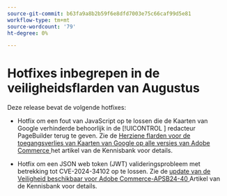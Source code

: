 ```yaml
---
source-git-commit: b63fa9a8b2b59f6e8dfd7003e75c66caf99d5e81
workflow-type: tm+mt
source-wordcount: '79'
ht-degree: 0%

---
```

# Hotfixes inbegrepen in de veiligheidsflarden van Augustus

Deze release bevat de volgende hotfixes:

* Hotfix om een fout van JavaScript op te lossen die de Kaarten van Google verhinderde behoorlijk in de [!UICONTROL **&#x200B;**] redacteur PageBuilder terug te geven. Zie de [ Herziene flarden voor de toegangsverlies van Kaarten van Google op alle versies van Adobe Commerce ](https://experienceleague.adobe.com/en/docs/commerce-knowledge-base/kb/troubleshooting/site-down-or-unresponsive/revised-patches-for-google-maps-access-loss-on-all-adobe-commerce-versions) het artikel van de Kennisbank voor details.

<!--
ACP2E-3156
ACP2E-3157
ACP2E-3158
ACP2E-3159
-->

* Hotfix om een JSON web token (JWT) valideringsprobleem met betrekking tot CVE-2024-34102 op te lossen. Zie de [ update van de Veiligheid beschikbaar voor Adobe Commerce-APSB24-40 ](https://experienceleague.adobe.com/en/docs/commerce-knowledge-base/kb/troubleshooting/known-issues-patches-attached/security-update-available-for-adobe-commerce-apsb24-40-revised-to-include-isolated-patch-for-cve-2024-34102) Artikel van de Kennisbank voor details.

<!--
AC-12486
AC-12487
AC-12488
AC-12489
--->